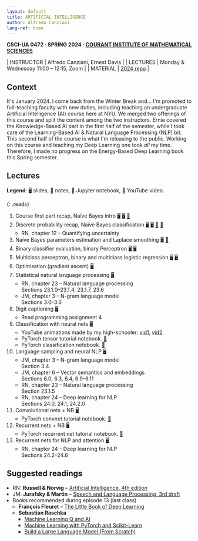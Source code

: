 ```yaml
---
layout: default
title: ARTIFICIAL INTELLIGENCE
author: Alfredo Canziani
lang-ref: home
---
```


**CSCI-UA 0472 · SPRING 2024 · [COURANT INSTITUTE OF MATHEMATICAL SCIENCES](https://cims.nyu.edu/)**

| INSTRUCTOR  | Alfredo Canziani, Ernest Davis                                   |
| LECTURES    | Monday & Wednesday 11:00 – 12:15, Zoom                           |
| MATERIAL    | [2024 repo](https://github.com/Atcold/NYU-AISP24)                |


## Context

It's January 2024. I come back from the Winter Break and… I'm promoted to full-teaching faculty with new duties, including teaching an undergraduate Artificial Intelligence (AI) course here at NYU. We merged two offerings of this course and split the content among the two instructors. Ernie covered the Knowledge-Based AI part in the first half of the semester, while I took care of the Learning-Based AI & Natural Language Processing (NLP) bit. This second half of the course is what I'm releasing to the public.
Working on this course and teaching my Deep Learning one took *all* my time. Therefore, I made no progress on the Energy-Based Deep Learning book this Spring semester.


## Lectures
<style>
    .reads ul  {
  padding-left: 12pt;
  opacity: 0.5;
}
</style>
**Legend**: 🖥 slides, 📝 notes, 📓 Jupyter notebook, 🎥 YouTube video.

{: .reads}

 1. Course first part recap, Naïve Bayes intro [🖥](https://drive.google.com/file/d/1e95u-ZCkYYjQJFyAVt2GOkJYhM5eHxFS/) [🖥](https://drive.google.com/file/d/1KPNJgXeYQq2whucIFwuKIY1SJi0m3tJ5/) [🎥](https://youtu.be/jgmaQiVBBEE)
 2. Discrete probability recap, Naïve Bayes classification [🖥](https://drive.google.com/file/d/1JeicRQ0-QL_IZvZOb_U0SktvVKi99VlS/) [🖥](https://drive.google.com/file/d/18mGpD4g6qZeVnmquPFRB4c8vaK2eWQCv/) [📝](https://drive.google.com/file/d/1vNzW9j8jLRYBkCjMkhKKjAUcBKH5jVad/) [🎥](https://youtu.be/ys-G9uEW3O0)
    - RN, chapter 12 – Quantifying uncertainty
 3. Naïve Bayes parameters estimation and Laplace smoothing [🖥](https://drive.google.com/file/d/1W_yOXxluoy95JdLlPLyC4pEPZBdyDpaN/) [🎥](https://youtu.be/xkS9GyujiqQ)
 4. Binary classifier evaluation, binary Perceptron [🖥](https://drive.google.com/file/d/1Btb5d3sKxLmjJkpllRRP-OLAX01LodMb/) [🖥](https://drive.google.com/file/d/1B98r5-cY-sZPPZcoWibbOmwl9Nfe0vYy/)
 5. Multiclass perceptron, binary and multiclass logistic regression [🖥](https://drive.google.com/file/d/1SKWC1ZtHXq6_PzjWVZGzYRVzqau8KKjS/) [🖥](https://drive.google.com/file/d/1PS-K_on0imGZLJi9YNOorLUqqaxJEkY7/)
 6. Optimisation (gradient ascent) [🖥](https://drive.google.com/file/d/1hDknQfrqECkOQeIlfDRzju5rAiVFmFWO/)
 7. Statistical natural language processing [🖥](https://drive.google.com/file/d/1Z38bqW6bq6bop0xfI49KLge0ZzLjPfLn/)
    - RN, chapter 23 – Natural language processing\
      Sections 23.1.0–23.1.4, 23.1.7, 23.6
    - JM, chapter 3 – N-gram language model\
      Sections 3.0–3.6
 8. Digit captioning [🖥](https://drive.google.com/file/d/1MA79-9yKfUX-0iUSjAP9420YkGTBCcAv/)
    - Read programming assignment 4
 9. Classification with neural nets [🖥](https://drive.google.com/file/d/168a4cKw6Bck5imTsFZHeBiieOVyl9Edc/)
    - YouTube animations made by my high-schooler: [vid1](https://youtu.be/UOvPeC8WOt8), [vid2](https://youtu.be/-at7SLoVK_I).
    - PyTorch tensor tutorial notebook. [📓](https://github.com/Atcold/NYU-DLSP20/blob/master/01-tensor_tutorial.ipynb)
    - PyTorch classification notebook. [📓](https://github.com/Atcold/NYU-DLSP21/blob/master/04-spiral_classification.ipynb)
 10. Language sampling and neural NLP [🖥](https://drive.google.com/file/d/1zovfeV7u6TaoY-UdRLbQLzhwjFBLul7V/)
     - JM, chapter 3 – N-gram language model\
       Section 3.4
     - JM, chapter 6 – Vector semantics and embeddings\
       Sections 6.0, 6.3, 6.4, 6.9–6.11
     - RN, chapter 23 – Natural language processing\
       Section 23.1.5
     - RN, chapter 24 – Deep learning for NLP\
       Sections 24.0, 24.1, 24.2.0
 11. Convolutional nets + NB [🖥](https://drive.google.com/file/d/1DjHt30mIWUvh9WRZ-yS1IimyFeTQHaA3/)
     - PyTorch convnet tutorial notebook. [📓](https://github.com/Atcold/NYU-DLSP20/blob/master/06-convnet.ipynb)
 12. Recurrent nets + NB [🖥](https://drive.google.com/file/d/19BURiv9mwY0TYPVnoyfSLJgNYE_trVQu/)
     - PyTorch recurrent net tutorial notebook. [📓](https://github.com/Atcold/NYU-DLSP20/blob/master/09-echo_data.ipynb)
 13. Recurrent nets for NLP and attention [🖥](https://drive.google.com/file/d/1w0em4akxh2M6YCZhBkKOlyKsLDGK7mUu/)
     - RN, chapter 24 – Deep learning for NLP\
       Sections 24.2–24.6


## Suggested readings
<style>
    ul  {
  padding-left: 12pt;
}
</style>
 - RN: **Russell & Norvig** – [Artificial Intelligence, 4th edition](https://aima.cs.berkeley.edu/)
 - JM: **Jurafsky & Martin** – [Speech and Language Processing, 3rd draft](https://web.stanford.edu/~jurafsky/slp3/)
 - Books recommended during episode 13 (last class)
    - **François Fleuret** – [The Little Book of Deep Learning](https://fleuret.org/francois/lbdl.html)
    - **Sebastian Raschka**
       - [Machine Learning Q and AI](https://leanpub.com/machine-learning-q-and-ai/)
       - [Machine Learning with PyTorch and Scikit-Learn](https://www.packtpub.com/product/machine-learning-with-pytorch-and-scikit-learn/9781801819312)
       - [Build a Large Language Model (From Scratch)](https://www.manning.com/books/build-a-large-language-model-from-scratch)